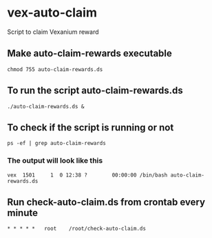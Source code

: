 # vex-auto-claim
Script to claim Vexanium reward

## Make auto-claim-rewards executable

	chmod 755 auto-claim-rewards.ds


## To run the script auto-claim-rewards.ds

	./auto-claim-rewards.ds &

## To check if the script is running or not

	ps -ef | grep auto-claim-rewards

### The output will look like this

	vex  1501     1  0 12:38 ?        00:00:00 /bin/bash auto-claim-rewards.ds

## Run check-auto-claim.ds from crontab every minute

	* *	* * *	root	/root/check-auto-claim.ds

